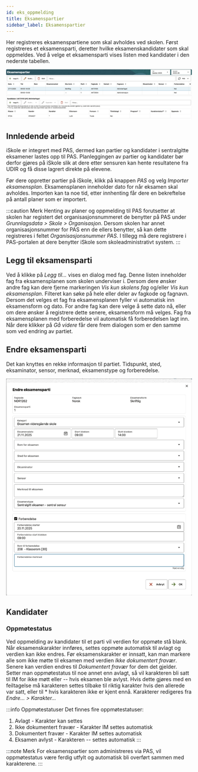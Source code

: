 ```yaml
---
id: eks_oppmelding
title: Eksamenspartier
sidebar_label: Eksamenspartier
---
```


Her registreres eksamenspartiene som skal avholdes ved skolen. Først registreres et eksamensparti, deretter hvilke eksamenskandidater som skal oppmeldes. Ved å velge et eksamensparti vises listen med kandidater i den nederste tabellen.


![Eksamenspartier](/img/eks_eksamenspartier.png 'Eksamenspartier')

## Innledende arbeid
iSkole er integrert med PAS, dermed kan partier og kandidater i sentralgitte eksamener lastes opp til PAS. Planleggingen av partier og kandidater bør derfor gjøres på iSkole slik at dere etter sensuren kan hente resultatene fra UDIR og få disse lagrert direkte på elevene.

Før dere oppretter partier på iSkole, klikk på knappen _PAS_ og velg _Importer eksamensplan_. Eksamensplanen inneholder dato for når eksamen skal avholdes. Importen kan ta noe tid, etter innhenting får dere en bekreftelse på antall planer som er importert.

:::caution Merk
Henting av planer og oppmelding til PAS forutsetter at skolen har registert det organisasjonsnummeret de benytter på PAS under _Grunnlagsdata > Skole > Organisasjon_. Dersom skolen har annet organisasjonsnummer for PAS enn de ellers benytter, så kan dette registreres i feltet _Organisasjonsnummer PAS_. I tillegg må dere registrere i PAS-portalen at dere benytter iSkole som skoleadministrativt system.
:::

## Legg til eksamensparti
Ved å klikke på _Legg til..._ vises en dialog med fag. Denne listen inneholder fag fra eksamensplanen som skolen underviser i. Dersom dere ønsker andre fag kan dere fjerne markeringen _Vis kun skolens fag_ og/eller _Vis kun eksamensplan_. Filteret kan søke på hele eller deler av fagkode og fagnavn. Dersom det velges et fag fra eksamensplanen fyller vi automatisk inn eksamensform og dato. For andre fag kan dere velge å sette dato nå, eller om dere ønsker å registrere dette senere, eksamensform må velges. Fag fra eksamensplanen med forberedelse vil automatisk få forberedelsen lagt inn. Når dere klikker på _Gå videre_ får dere frem dialogen som er den samme som ved endring av partiet.

## Endre eksamensparti
Det kan knyttes en rekke informasjon til partiet. Tidspunkt, sted, eksaminator, sensor, merknad, eksamenstype og forberedelse. 

![Eksamenspartier](/img/eks_endre_parti.png 'Eksamensparti endre')




## Kandidater


### Oppmøtestatus
Ved oppmelding av kandidater til et parti vil verdien for oppmøte stå blank. Når eksamenskarakter innføres, settes oppmøte automatisk til avlagt og verdien kan ikke endres. Før eksamenskarakter er innsatt, kan man markere alle som ikke møtte til eksamen med verdien _Ikke dokumentert fravær_. Senere kan verdien endres til _Dokumentert fravær_ for dem det gjelder. Setter man oppmøtestatus til noe annet enn avlagt, så vil karakteren bli satt til IM for ikke møtt eller -- hvis eksamen ble avlyst. Hvis dette gjøres med en feiltagelse må karakteren settes tilbake til riktig karakter hvis den allerede var satt, eller til * hvis karakteren ikke er kjent ennå. Karakterer redigeres fra _Endre... > Karakter..._

:::info Oppmøtestatuser
Det finnes fire oppmøtestatuser:
1. Avlagt - Karakter kan settes
1. Ikke dokumentert fravær - Karakter IM settes automatisk
1. Dokumentert fravær - Karakter IM settes automatisk
1. Eksamen avlyst - Karakteren -- settes automatisk
:::

:::note Merk
For eksamenspartier som administreres via PAS, vil oppmøtestatus være ferdig utfylt og automatisk bli overført sammen med karakterene.
:::
